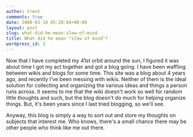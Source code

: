 ```yaml
---
author: trent
comments: true
date: 2008-03-10 05:20:04+00:00
layout: post
slug: what-did-he-mean-slow-of-mind
title: What did he mean "slow of mind"?
wordpress_id: 3
---
```


Now that I have completed my 41st orbit around the sun, I figured it was about time I got my act together and got a blog going.  I have been waffling between wikis and blogs for some time.  This site was a blog about 4 years ago, and recently I've been messing with wikis.  Neither of them is the ideal solution for collecting and organizing the various ideas and things a person runs across.  It seems to me that the wiki doesn't work so well for random little thoughts and such, but the blog doesn't do much for helping organize things.  But, it's been years since I last tried blogging, so we'll see.

Anyway, this blog is simply a way to sort out and store my thoughts on subjects that interest me.  Who knows, there's a small chance there may be other people who think like me out there.
